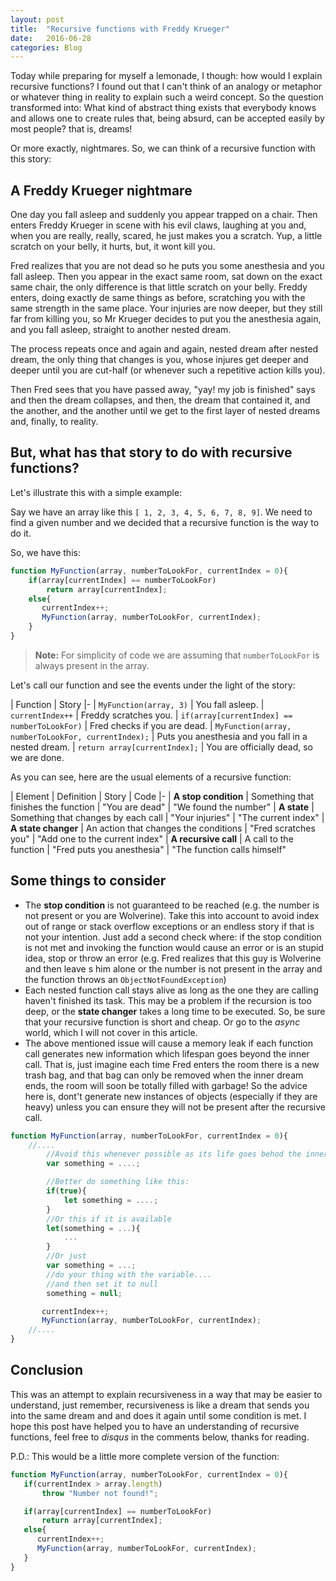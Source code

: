 ```yaml
---
layout: post
title:  "Recursive functions with Freddy Krueger"
date:   2016-06-28
categories: Blog
---
```


Today while preparing for myself a lemonade, I though: how would I explain recursive functions? I found out that I can't think of an analogy or metaphor or whatever thing in reality to explain such a weird concept. So the question transformed into:  What kind of abstract thing exists that everybody knows and allows one to create rules that, being absurd, can be accepted easily by most people? that is, dreams!

Or more exactly, nightmares. So, we can think of a recursive function with this story:

## A Freddy Krueger nightmare

One day you fall asleep and suddenly you appear trapped on a chair. Then enters Freddy Krueger in scene with his evil claws, laughing at you and, when you are really, really, scared, he just makes you a scratch. Yup, a little scratch on your belly, it hurts, but, it wont kill you.

Fred realizes that you are not dead so he puts you some anesthesia and you fall asleep. Then you appear in the exact same room, sat down on the exact same chair, the only difference is that little scratch on your belly. Freddy enters, doing exactly de same things as before, scratching you with the same strength in the same place. Your injuries are now deeper, but they still far from killing you, so Mr Krueger decides to put you the anesthesia again, and you fall asleep, straight to another nested dream.

The process repeats once and again and again, nested dream after nested dream, the only thing that changes is you, whose injures get deeper and deeper until you are cut-half (or whenever such a repetitive action kills you). 

Then Fred sees that you have passed away, "yay! my job is finished" says and then the dream collapses, and then, the dream that contained it, and the another, and the another until we get to the first layer of nested dreams and, finally, to reality.

## But, what has that story to do with recursive functions?

Let's illustrate this with a simple example:

Say we have an array like this `[ 1, 2, 3, 4, 5, 6, 7, 8, 9]`. We need to find a given number and we decided that a recursive function is the way to do it.

So, we have this:

```javascript
function MyFunction(array, numberToLookFor, currentIndex = 0){
    if(array[currentIndex] == numberToLookFor)
        return array[currentIndex];
    else{
       currentIndex++;
       MyFunction(array, numberToLookFor, currentIndex);
    } 
}
```

> **Note:** For simplicity of code we are assuming that `numberToLookFor` is always present in the array.

Let's call our function and see the events under the light of the story:

| Function | Story
|-
| `MyFunction(array, 3)` | You fall asleep.
| `currentIndex++`       | Freddy scratches you.
| `if(array[currentIndex] == numberToLookFor)` | Fred checks if you are dead.
| `MyFunction(array, numberToLookFor, currentIndex);` | Puts you anesthesia and you fall in a nested dream.
| `return array[currentIndex];` | You are officially dead, so we are done.

As you can see, here are the usual elements of a recursive function:

| Element | Definition | Story | Code
|-
| **A stop condition** | Something that finishes the function | "You are dead" | "We found the number"
| **A state** | Something that changes by each call | "Your injuries" | "The current index"
| **A state changer** | An action that changes the conditions | "Fred scratches you" | "Add one to the current index"
| **A recursive call** | A call to the function | "Fred puts you anesthesia" | "The function calls himself"

## Some things to consider

* The **stop condition** is not guaranteed to be reached (e.g. the number is not present or you are Wolverine). Take this into account to avoid index out of range or stack overflow exceptions or an endless story if that is not your intention. Just add a second check where: if the stop condition is not met and invoking the function would cause an error or is an stupid idea, stop or throw an error (e.g. Fred realizes that this guy is Wolverine and then leave       s him alone or the number is not present in the array and the function throws an `ObjectNotFoundException`)
* Each nested function call stays alive as long as the one they are calling haven't finished its task. This may be a problem if the recursion is too deep, or the **state changer** takes a long time to be executed. So, be sure that your recursive function is short and cheap. Or go to the *async* world, which I will not cover in this article.
* The above mentioned issue will cause a memory leak if each function call generates new information which lifespan goes beyond the inner call. That is, just imagine each time Fred enters the room there is a new trash bag, and that bag can only be removed when the inner dream ends, the room will soon be totally filled with garbage! So the advice here is, dont't generate new instances of objects (especially if they are heavy) unless you can ensure they will not be present after the recursive call.
```javascript
function MyFunction(array, numberToLookFor, currentIndex = 0){
    //....
        //Avoid this whenever possible as its life goes behod the inner function call!
        var something = ....;

        //Better do something like this:
        if(true){
            let something = ....;
        } 
        //Or this if it is available
        let(something = ...){
            ...
        }
        //Or just
        var something = ...;
        //do your thing with the variable....
        //and then set it to null
        something = null;

       currentIndex++;
       MyFunction(array, numberToLookFor, currentIndex);
    //.... 
}
```

## Conclusion

This was an attempt to explain recursiveness in a way that may be easier to understand, just remember, recursiveness is like a dream that sends you into the same dream and and does it again until some condition is met. I hope this post have helped you to have an understanding of recursive functions, feel free to *disqus* in the comments below, thanks for reading.

P.D.: This would be a little more complete version of the function:

 ```javascript
function MyFunction(array, numberToLookFor, currentIndex = 0){
    if(currentIndex > array.length)
        throw "Number not found!";

    if(array[currentIndex] == numberToLookFor)
        return array[currentIndex];
    else{
       currentIndex++;
       MyFunction(array, numberToLookFor, currentIndex);
    } 
}
```

